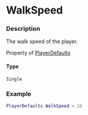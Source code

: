 # WalkSpeed

### Description

The walk speed of the player.

Property of [PlayerDefaults](/classes/PlayerDefaults/)

#### Type

`Single`

### Example

```lua
PlayerDefaults.WalkSpeed = 16
```
